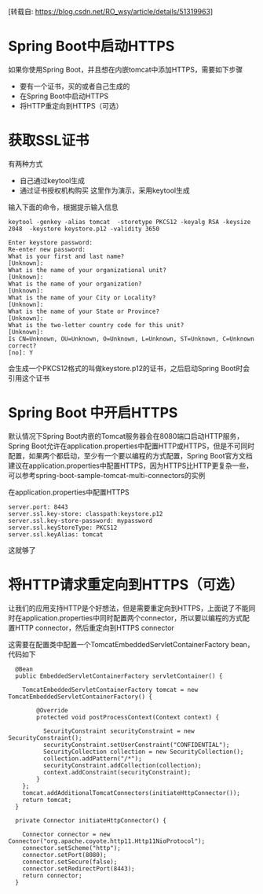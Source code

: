[转载自: https://blog.csdn.net/RO_wsy/article/details/51319963]
# Spring Boot中启动HTTPS
 如果你使用Spring Boot，并且想在内嵌tomcat中添加HTTPS，需要如下步骤
 
 - 要有一个证书，买的或者自己生成的
 - 在Spring Boot中启动HTTPS
 - 将HTTP重定向到HTTPS（可选）
# 获取SSL证书
 有两种方式
 
 - 自己通过keytool生成
 - 通过证书授权机构购买
 这里作为演示，采用keytool生成
 
 输入下面的命令，根据提示输入信息
 
    keytool -genkey -alias tomcat  -storetype PKCS12 -keyalg RSA -keysize 2048  -keystore keystore.p12 -validity 3650
    
    Enter keystore password:
    Re-enter new password:
    What is your first and last name?
    [Unknown]:
    What is the name of your organizational unit?
    [Unknown]:
    What is the name of your organization?
    [Unknown]:
    What is the name of your City or Locality?
    [Unknown]:
    What is the name of your State or Province?
    [Unknown]:
    What is the two-letter country code for this unit?
    [Unknown]:
    Is CN=Unknown, OU=Unknown, O=Unknown, L=Unknown, ST=Unknown, C=Unknown correct?
    [no]: Y
    
 会生成一个PKCS12格式的叫做keystore.p12的证书，之后启动Spring Boot时会引用这个证书

# Spring Boot 中开启HTTPS
默认情况下Spring Boot内嵌的Tomcat服务器会在8080端口启动HTTP服务，Spring Boot允许在application.properties中配置HTTP或HTTPS，但是不可同时配置，如果两个都启动，至少有一个要以编程的方式配置，Spring Boot官方文档建议在application.properties中配置HTTPS，因为HTTPS比HTTP更复杂一些，可以参考spring-boot-sample-tomcat-multi-connectors的实例

在application.properties中配置HTTPS

    server.port: 8443
    server.ssl.key-store: classpath:keystore.p12
    server.ssl.key-store-password: mypassword
    server.ssl.keyStoreType: PKCS12
    server.ssl.keyAlias: tomcat
    
这就够了

# 将HTTP请求重定向到HTTPS（可选）
让我们的应用支持HTTP是个好想法，但是需要重定向到HTTPS，上面说了不能同时在application.properties中同时配置两个connector，所以要以编程的方式配置HTTP connector，然后重定向到HTTPS connector

这需要在配置类中配置一个TomcatEmbeddedServletContainerFactory bean，代码如下

      @Bean
      public EmbeddedServletContainerFactory servletContainer() {
    
        TomcatEmbeddedServletContainerFactory tomcat = new TomcatEmbeddedServletContainerFactory() {
    
            @Override
            protected void postProcessContext(Context context) {
    
              SecurityConstraint securityConstraint = new SecurityConstraint();
              securityConstraint.setUserConstraint("CONFIDENTIAL");
              SecurityCollection collection = new SecurityCollection();
              collection.addPattern("/*");
              securityConstraint.addCollection(collection);
              context.addConstraint(securityConstraint);
            }
        };
        tomcat.addAdditionalTomcatConnectors(initiateHttpConnector());
        return tomcat;
      }
    
      private Connector initiateHttpConnector() {
    
        Connector connector = new Connector("org.apache.coyote.http11.Http11NioProtocol");
        connector.setScheme("http");
        connector.setPort(8080);
        connector.setSecure(false);
        connector.setRedirectPort(8443);
        return connector;
      }

